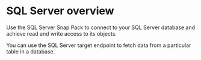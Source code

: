 # SQL Server overview

Use the SQL Server Snap Pack to connect to your SQL Server database and achieve read and write access to its objects.&#x20;

You can use the SQL Server target endpoint to fetch data from a particular table in a database.
